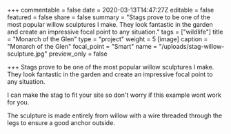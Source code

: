 +++
commentable = false
date = 2020-03-13T14:47:27Z
editable = false
featured = false
share = false
summary = "Stags prove to be one of the most popular willow sculptures I make. They look fantastic in the garden and create an impressive focal point to any situation."
tags = ["wildlife"]
title = "Monarch of the Glen"
type = "project"
weight = 5
[image]
caption = "Monarch of the Glen"
focal_point = "Smart"
name = "/uploads/stag-willow-sculpture.jpg"
preview_only = false

+++
Stags prove to be one of the most popular willow sculptures I make. They look fantastic in the garden and create an impressive focal point to any situation.

I can make the stag to fit your site so don't worry if this example wont work for you.

The sculpture is made entirely from willow with a wire threaded through the legs to ensure a good anchor outside.